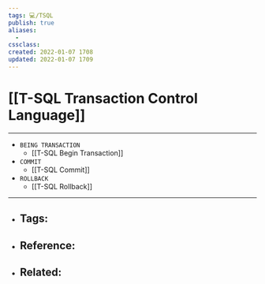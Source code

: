 ```yaml
---
tags: 💻️/TSQL 
publish: true
aliases:
  - 
cssclass: 
created: 2022-01-07 1708
updated: 2022-01-07 1709
---
```


# [[T-SQL Transaction Control Language]]

---

- `BEING TRANSACTION`
	- [[T-SQL Begin Transaction]]
- `COMMIT`
	- [[T-SQL Commit]]
- `ROLLBACK`
	- [[T-SQL Rollback]]

---

- Tags: 
	- 
- Reference:
	- 
- Related:
	- 
